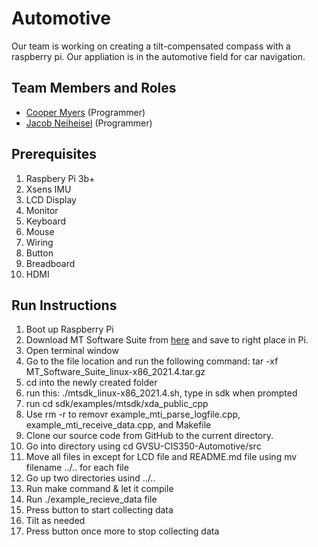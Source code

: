 # Automotive
Our team is working on creating a tilt-compensated compass with a raspberry pi. Our appliation is in the automotive field for car navigation.

## Team Members and Roles

* [Cooper Myers](https://github.com/cooperalanmyers/CIS350-HW2-Myers) (Programmer)
* [Jacob Neiheisel](https://github.com/jneiheisel98/CIS350-HW2-Neiheisel) (Programmer)

## Prerequisites
1. Raspbery Pi 3b+
2. Xsens IMU
3. LCD Display
4. Monitor
5. Keyboard
6. Mouse
7. Wiring
8. Button
9. Breadboard
10. HDMI

## Run Instructions

1. Boot up Raspberry Pi
2. Download MT Software Suite from [here](https://www.xsens.com/software-downloads) and save to right place in Pi.
3. Open terminal window
4. Go to the file location and run the following command: tar -xf MT_Software_Suite_linux-x86_2021.4.tar.gz
5. cd into the newly created folder
6. run this: ./mtsdk_linux-x86_2021.4.sh, type in sdk when prompted
7. run cd sdk/examples/mtsdk/xda_public_cpp
8. Use rm -r to removr example_mti_parse_logfile.cpp, example_mti_receive_data.cpp, and Makefile
9. Clone our source code from GitHub to the current directory.
10. Go into directory using cd GVSU-CIS350-Automotive/src
11. Move all files in except for LCD file and README.md file using mv filename ../.. for each file
12. Go up two directories usind ../..
13. Run make command & let it compile
14. Run ./example_recieve_data file
15. Press button to start collecting data
16. Tilt as needed
17. Press button once more to stop collecting data
